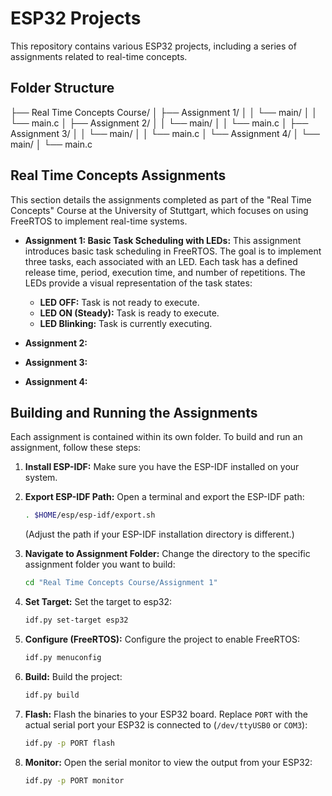 # ESP32 Projects

This repository contains various ESP32 projects, including a series of assignments related to real-time concepts.

## Folder Structure
├── Real Time Concepts Course/
│   ├── Assignment 1/
│   │   └── main/
│   │       └── main.c
│   ├── Assignment 2/
│   │   └── main/
│   │       └── main.c
│   ├── Assignment 3/
│   │   └── main/
│   │       └── main.c
│   └── Assignment 4/
│       └── main/
│           └── main.c

## Real Time Concepts Assignments

This section details the assignments completed as part of the "Real Time Concepts" Course at the University of Stuttgart, which focuses on using FreeRTOS to implement real-time systems.

*   **Assignment 1: Basic Task Scheduling with LEDs:** This assignment introduces basic task scheduling in FreeRTOS.  The goal is to implement three tasks, each associated with an LED.  Each task has a defined release time, period, execution time, and number of repetitions. The LEDs provide a visual representation of the task states:
    *   **LED OFF:** Task is not ready to execute.
    *   **LED ON (Steady):** Task is ready to execute.
    *   **LED Blinking:** Task is currently executing.

*   **Assignment 2:** 
*   **Assignment 3:** 
*   **Assignment 4:** 

## Building and Running the Assignments

Each assignment is contained within its own folder. To build and run an assignment, follow these steps:

1.  **Install ESP-IDF:**  Make sure you have the ESP-IDF installed on your system.

2.  **Export ESP-IDF Path:** Open a terminal and export the ESP-IDF path:

    ```bash
    . $HOME/esp/esp-idf/export.sh
    ```

    (Adjust the path if your ESP-IDF installation directory is different.)

3.  **Navigate to Assignment Folder:** Change the directory to the specific assignment folder you want to build:

    ```bash
    cd "Real Time Concepts Course/Assignment 1"
    ```

4.  **Set Target:** Set the target to esp32:

    ```bash
    idf.py set-target esp32
    ```

5.  **Configure (FreeRTOS):** Configure the project to enable FreeRTOS:

    ```bash
    idf.py menuconfig
    ```

6.  **Build:** Build the project:

    ```bash
    idf.py build
    ```

7.  **Flash:** Flash the binaries to your ESP32 board. Replace `PORT` with the actual serial port your ESP32 is connected to (`/dev/ttyUSB0` or `COM3`):

    ```bash
    idf.py -p PORT flash
    ```

8.  **Monitor:** Open the serial monitor to view the output from your ESP32:

    ```bash
    idf.py -p PORT monitor
    ```
